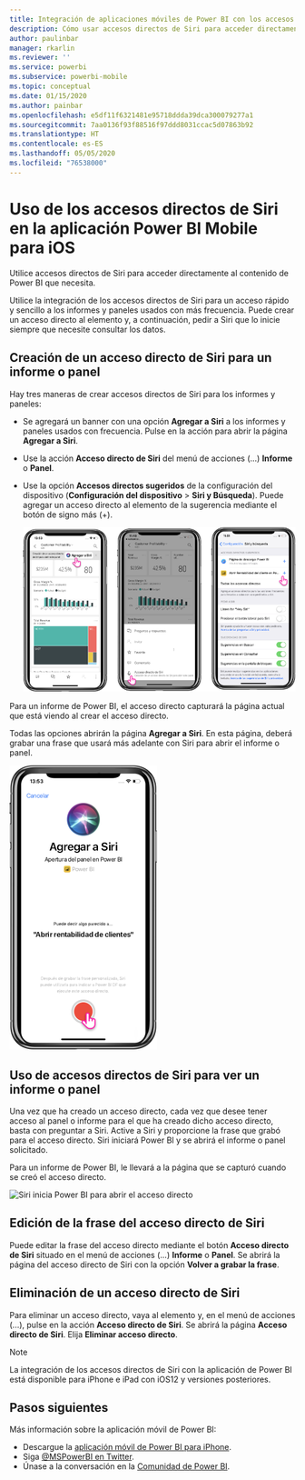 ```yaml
---
title: Integración de aplicaciones móviles de Power BI con los accesos directos de Siri
description: Cómo usar accesos directos de Siri para acceder directamente al contenido de Power BI que necesita.
author: paulinbar
manager: rkarlin
ms.reviewer: ''
ms.service: powerbi
ms.subservice: powerbi-mobile
ms.topic: conceptual
ms.date: 01/15/2020
ms.author: painbar
ms.openlocfilehash: e5df11f6321481e95718ddda39dca300079277a1
ms.sourcegitcommit: 7aa0136f93f88516f97ddd8031ccac5d07863b92
ms.translationtype: HT
ms.contentlocale: es-ES
ms.lasthandoff: 05/05/2020
ms.locfileid: "76538000"
---
```

# <a name="using-siri-shortcuts-in-power-bi-mobile-ios-app"></a>Uso de los accesos directos de Siri en la aplicación Power BI Mobile para iOS

Utilice accesos directos de Siri para acceder directamente al contenido de Power BI que necesita.

Utilice la integración de los accesos directos de Siri para un acceso rápido y sencillo a los informes y paneles usados con más frecuencia. Puede crear un acceso directo al elemento y, a continuación, pedir a Siri que lo inicie siempre que necesite consultar los datos.

## <a name="create-siri-shortcut-for-a-report-or-dashboard"></a>Creación de un acceso directo de Siri para un informe o panel

Hay tres maneras de crear accesos directos de Siri para los informes y paneles:

- Se agregará un banner con una opción **Agregar a Siri** a los informes y paneles usados con frecuencia. Pulse en la acción para abrir la página **Agregar a Siri**.
    
- Use la acción **Acceso directo de Siri** del menú de acciones (...) **Informe** o **Panel**.
    
- Use la opción **Accesos directos sugeridos** de la configuración del dispositivo (**Configuración del dispositivo** > **Siri y Búsqueda**). Puede agregar un acceso directo al elemento de la sugerencia mediante el botón de signo más (+).
     
     ![Creación de un acceso directo](./media/mobile-apps-ios-siri-search/power-bi-siri-create-shortcut.png)

Para un informe de Power BI, el acceso directo capturará la página actual que está viendo al crear el acceso directo. 

Todas las opciones abrirán la página **Agregar a Siri**. En esta página, deberá grabar una frase que usará más adelante con Siri para abrir el informe o panel. 
   
![Página Agregar a Siri](./media/mobile-apps-ios-siri-search/power-bi-siri-add-page.png)
    

## <a name="use-siri-shortcuts-to-view-report-or-dashboard"></a>Uso de accesos directos de Siri para ver un informe o panel

Una vez que ha creado un acceso directo, cada vez que desee tener acceso al panel o informe para el que ha creado dicho acceso directo, basta con preguntar a Siri.
Active a Siri y proporcione la frase que grabó para el acceso directo. Siri iniciará Power BI y se abrirá el informe o panel solicitado. 

Para un informe de Power BI, le llevará a la página que se capturó cuando se creó el acceso directo.


  ![Siri inicia Power BI para abrir el acceso directo](./media/mobile-apps-ios-siri-search/power-bi-siri-open.png)
  

## <a name="edit-siri-shortcut-phrase"></a>Edición de la frase del acceso directo de Siri 
Puede editar la frase del acceso directo mediante el botón **Acceso directo de Siri** situado en el menú de acciones (...) **Informe** o **Panel**. Se abrirá la página del acceso directo de Siri con la opción **Volver a grabar la frase**. 

## <a name="delete-siri-shortcut"></a>Eliminación de un acceso directo de Siri 
Para eliminar un acceso directo, vaya al elemento y, en el menú de acciones (...), pulse en la acción **Acceso directo de Siri**. Se abrirá la página **Acceso directo de Siri**. Elija **Eliminar acceso directo**.


> [!NOTE]
> La integración de los accesos directos de Siri con la aplicación de Power BI está disponible para iPhone e iPad con iOS12 y versiones posteriores.
> 

## <a name="next-steps"></a>Pasos siguientes
Más información sobre la aplicación móvil de Power BI: 

* Descargue la [aplicación móvil de Power BI para iPhone](https://go.microsoft.com/fwlink/?LinkId=522062).
* Siga [@MSPowerBI en Twitter](https://twitter.com/MSPowerBI).
* Únase a la conversación en la [Comunidad de Power BI](https://community.powerbi.com/).

